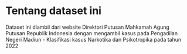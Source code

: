 # Tentang dataset ini
Dataset ini diambil dari website Direktori Putusan Mahkamah Agung Putusan Republik Indonesia
dengan mengambil kasus pada Pengadilan Negeri Madiun - Klasifikasi kasus Narkotika dan Psikotropika pada tahun 2022
